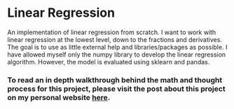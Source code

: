 # Linear Regression
An implementation of linear regression from scratch. I want to work with linear regression at the lowest level, down to the fractions and derivatives.  
The goal is to use as little external help and libraries/packages as possible. I have allowed myself only the numpy library to develop the linear regression algorithm. However, the model is evaluated using sklearn and pandas.  
### To read an in depth walkthrough behind the math and thought process for this project, please visit the post about this project on my personal website [here](https://www.notion.so/areel/Linear-Regression-4729533ff0d146a49f2ffb64e5753549).
